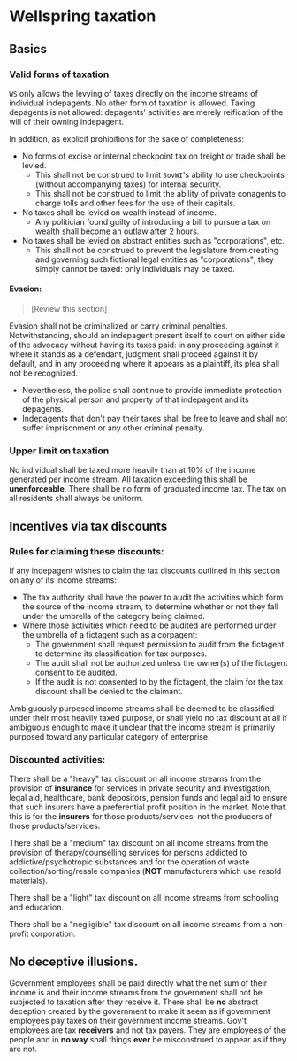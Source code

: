 # Wellspring taxation

## Basics

### Valid forms of taxation
`WS` only allows the levying of taxes directly on the income streams of individual indepagents. No other form of taxation is allowed. Taxing depagents is not allowed: depagents' activities are merely reification of the will of their owning indepagent.

In addition, as explicit prohibitions for the sake of completeness:
- No forms of excise or internal checkpoint tax on freight or trade shall be levied.
  - This shall not be construed to limit `SovWI`'s ability to use checkpoints (without accompanying taxes) for internal security.
  - This shall not be construed to limit the ability of private conagents to charge tolls and other fees for the use of their capitals.
- No taxes shall be levied on wealth instead of income.
  - Any politician found guilty of introducing a bill to pursue a tax on wealth shall become an outlaw after 2 hours.
- No taxes shall be levied on abstract entities such as "corporations", etc.
  - This shall not be construed to prevent the legislature from creating and governing such fictional legal entities as "corporations"; they simply cannot be taxed: only individuals may be taxed.

#### Evasion:

> [Review this section]

Evasion shall not be criminalized or carry criminal penalties. Notwithstanding, should an indepagent present itself to court on either side of the advocacy without having its taxes paid: in any proceeding against it where it stands as a defendant, judgment shall proceed against it by default, and in any proceeding where it appears as a plaintiff, its plea shall not be recognized.

- Nevertheless, the police shall continue to provide immediate protection of the physical person and property of that indepagent and its depagents.
- Indepagents that don't pay their taxes shall be free to leave and shall not suffer imprisonment or any other criminal penalty.

### Upper limit on taxation

No individual shall be taxed more heavily than at 10% of the income generated per income stream. All taxation exceeding this shall be **unenforceable**. There shall be no form of graduated income tax. The tax on all residents shall always be uniform.

## Incentives via tax discounts

### Rules for claiming these discounts:

If any indepagent wishes to claim the tax discounts outlined in this section on any of its income streams:
- The tax authority shall have the power to audit the activities which form the source of the income stream, to determine whether or not they fall under the umbrella of the category being claimed.
- Where those activities which need to be audited are performed under the umbrella of a fictagent such as a corpagent:
  - The government shall request permission to audit from the fictagent to determine its classification for tax purposes.
  - The audit shall not be authorized unless the owner(s) of the fictagent consent to be audited.
  - If the audit is not consented to by the fictagent, the claim for the tax discount shall be denied to the claimant.

Ambiguously purposed income streams shall be deemed to be classified under their most heavily taxed purpose, or shall yield no tax discount at all if ambiguous enough to make it unclear that the income stream is primarily purposed toward any particular category of enterprise.

### Discounted activities:

There shall be a "heavy" tax discount on all income streams from the provision of **insurance** for services in private security and investigation, legal aid, healthcare, bank depositors, pension funds and legal aid to ensure that such insurers have a preferential profit position in the market. Note that this is for the **insurers** for those products/services; not the producers of those products/services.

There shall be a "medium" tax discount on all income streams from the provision of therapy/counselling services for persons addicted to addictive/psychotropic substances and for the operation of waste collection/sorting/resale companies (**NOT** manufacturers which use resold materials).

There shall be a "light" tax discount on all income streams from schooling and education.

There shall be a "negligible" tax discount on all income streams from a non-profit corporation.

## No deceptive illusions.

Government employees shall be paid directly what the net sum of their income is and their income streams from the government shall not be subjected to taxation after they receive it. There shall be **no** abstract deception created by the government to make it seem as if government employees pay taxes on their government income streams. Gov't employees are tax **receivers** and not tax payers. They are employees of the people and in **no way** shall things **ever** be misconstrued to appear as if they are not.
